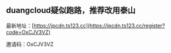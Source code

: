 ## duangcloud疑似跑路，推荐改用泰山

最新地址：[https://jpcdn.ts123.cc](https://jpcdn.ts123.cc/register?code=OxCJV3VZ)

邀请码：OxCJV3VZ

